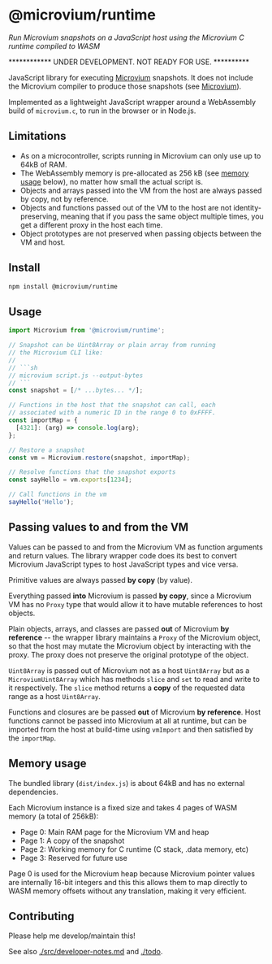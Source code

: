 # @microvium/runtime

*Run Microvium snapshots on a JavaScript host using the Microvium C runtime compiled to WASM*

************ UNDER DEVELOPMENT. NOT READY FOR USE. **********

JavaScript library for executing [Microvium](https://github.com/coder-mike/microvium) snapshots. It does not include the Microvium compiler to produce those snapshots (see [Microvium](https://github.com/coder-mike/microvium)).

Implemented as a lightweight JavaScript wrapper around a WebAssembly build of `microvium.c`, to run in the browser or in Node.js.


## Limitations

- As on a microcontroller, scripts running in Microvium can only use up to 64kB of RAM.
- The WebAssembly memory is pre-allocated as 256 kB (see [memory usage](#memory-usage) below), no matter how small the actual script is.
- Objects and arrays passed into the VM from the host are always passed by copy, not by reference.
- Objects and functions passed out of the VM to the host are not identity-preserving, meaning that if you pass the same object multiple times, you get a different proxy in the host each time.
- Object prototypes are not preserved when passing objects between the VM and host.


## Install

```sh
npm install @microvium/runtime
```

## Usage

```js
import Microvium from '@microvium/runtime';

// Snapshot can be Uint8Array or plain array from running
// the Microvium CLI like:
//
// ```sh
// microvium script.js --output-bytes
// ```
const snapshot = [/* ...bytes... */];

// Functions in the host that the snapshot can call, each
// associated with a numeric ID in the range 0 to 0xFFFF.
const importMap = {
  [4321]: (arg) => console.log(arg);
};

// Restore a snapshot
const vm = Microvium.restore(snapshot, importMap);

// Resolve functions that the snapshot exports
const sayHello = vm.exports[1234];

// Call functions in the vm
sayHello('Hello');
```


## Passing values to and from the VM

Values can be passed to and from the Microvium VM as function arguments and return values. The library wrapper code does its best to convert Microvium JavaScript types to host JavaScript types and vice versa.

Primitive values are always passed **by copy** (by value).

Everything passed **into** Microvium is passed **by copy**, since a Microvium VM has no `Proxy` type that would allow it to have mutable references to host objects.

Plain objects, arrays, and classes are passed **out** of Microvium **by reference** -- the wrapper library maintains a `Proxy` of the Microvium object, so that the host may mutate the Microvium object by interacting with the proxy. The proxy does not preserve the original prototype of the object.

`Uint8Array` is passed out of Microvium not as a host `Uint8Array` but as a `MicroviumUint8Array` which has methods `slice` and `set` to read and write to it respectively. The `slice` method returns a **copy** of the requested data range as a host `Uint8Array`.

Functions and closures are be passed **out** of Microvium **by reference**. Host functions cannot be passed into Microvium at all at runtime, but can be imported from the host at build-time using `vmImport` and then satisfied by the `importMap`.


## Memory usage

The bundled library (`dist/index.js`) is about 64kB and has no external dependencies.

Each Microvium instance is a fixed size and takes 4 pages of WASM memory (a total of 256kB):

  - Page 0: Main RAM page for the Microvium VM and heap
  - Page 1: A copy of the snapshot
  - Page 2: Working memory for C runtime (C stack, .data memory, etc)
  - Page 3: Reserved for future use

Page 0 is used for the Microvium heap because Microvium pointer values are internally 16-bit integers and this this allows them to map directly to WASM memory offsets without any translation, making it very efficient.


## Contributing

Please help me develop/maintain this!

See also [./src/developer-notes.md](src/developer-notes.md) and [./todo](todo).